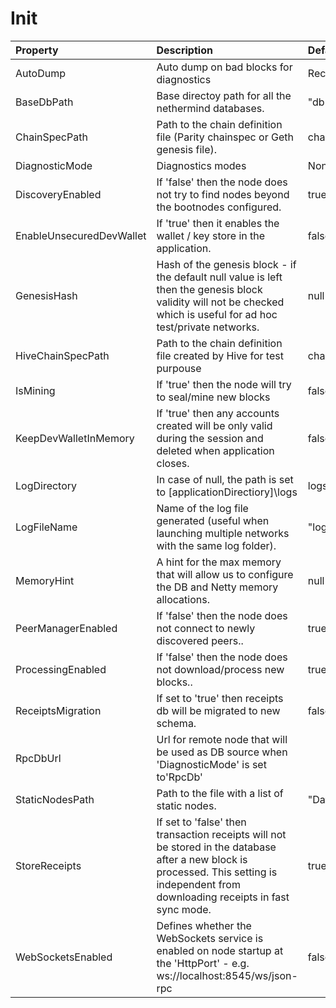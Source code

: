 # Init



| Property | Description | Default |
| :--- | :--- | :--- |
| AutoDump | Auto dump on bad blocks for diagnostics | Receipts |
| BaseDbPath | Base directoy path for all the nethermind databases. | "db" |
| ChainSpecPath | Path to the chain definition file (Parity chainspec or Geth genesis file). | chainspec/foundation.json |
| DiagnosticMode | Diagnostics modes | None |
| DiscoveryEnabled | If 'false' then the node does not try to find nodes beyond the bootnodes configured. | true |
| EnableUnsecuredDevWallet | If 'true' then it enables the wallet / key store in the application. | false |
| GenesisHash | Hash of the genesis block - if the default null value is left then the genesis block validity will not be checked which is useful for ad hoc test/private networks. | null |
| HiveChainSpecPath | Path to the chain definition file created by Hive for test purpouse | chainspec/test.json |
| IsMining | If 'true' then the node will try to seal/mine new blocks | false |
| KeepDevWalletInMemory | If 'true' then any accounts created will be only valid during the session and deleted when application closes. | false |
| LogDirectory | In case of null, the path is set to [applicationDirectiory]\logs | logs |
| LogFileName | Name of the log file generated (useful when launching multiple networks with the same log folder). | "log.txt" |
| MemoryHint | A hint for the max memory that will allow us to configure the DB and Netty memory allocations. | null |
| PeerManagerEnabled | If 'false' then the node does not connect to newly discovered peers.. | true |
| ProcessingEnabled | If 'false' then the node does not download/process new blocks.. | true |
| ReceiptsMigration | If set to 'true' then receipts db will be migrated to new schema. | false |
| RpcDbUrl | Url for remote node that will be used as DB source when 'DiagnosticMode' is set to'RpcDb' |  |
| StaticNodesPath | Path to the file with a list of static nodes. | "Data/static-nodes.json" |
| StoreReceipts | If set to 'false' then transaction receipts will not be stored in the database after a new block is processed. This setting is independent from downloading receipts in fast sync mode. | true |
| WebSocketsEnabled | Defines whether the WebSockets service is enabled on node startup at the 'HttpPort' - e.g. ws://localhost:8545/ws/json-rpc | false |
